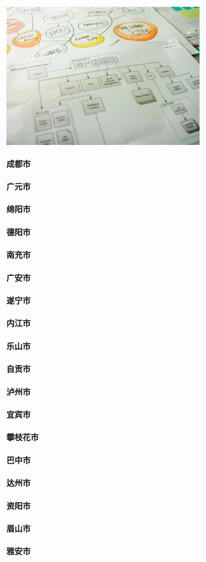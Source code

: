 ![Flowchart](images/4853380320_492f9dce63_b.jpg ':class=banner-image')

## 成都市

## 广元市

## 绵阳市

## 德阳市

## 南充市

## 广安市

## 遂宁市

## 内江市

## 乐山市

## 自贡市

## 泸州市

## 宜宾市

## 攀枝花市

## 巴中市

## 达州市

## 资阳市

## 眉山市

## 雅安市
